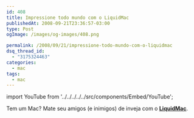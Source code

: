 ```yaml
---
id: 408
title: Impressione todo mundo com o LiquidMac
publishedAt: 2008-09-21T23:36:57-03:00
type: Post
ogImage: /images/og-images/408.png

permalink: /2008/09/21/impressione-todo-mundo-com-o-liquidmac
dsq_thread_id:
  - "3175324463"
categories:
  - mac
tags:
  - mac
---
```


import YouTube from '../../../../../src/components/Embed/YouTube';

Tem um Mac? Mate seu amigos (e inimigos) de inveja com o [**LiquidMac**](http://uri.cat/software/LiquidMac/).

<YouTube id="mdVOrJvAWzY" />
